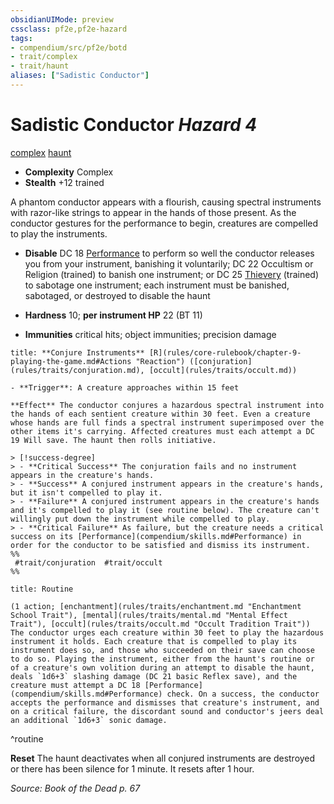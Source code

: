 ```yaml
---
obsidianUIMode: preview
cssclass: pf2e,pf2e-hazard
tags:
- compendium/src/pf2e/botd
- trait/complex
- trait/haunt
aliases: ["Sadistic Conductor"]
---
```

# Sadistic Conductor *Hazard 4*  
[complex](rules/traits/complex.md "Complex Hazard Trait")  [haunt](rules/traits/haunt.md "Haunt Hazard Trait")  

- **Complexity** Complex
- **Stealth** +12 trained  

A phantom conductor appears with a flourish, causing spectral instruments with razor-like strings to appear in the hands of those present. As the conductor gestures for the performance to begin, creatures are compelled to play the instruments.

- **Disable** DC 18 [Performance](compendium/skills.md#Performance) to perform so well the conductor releases you from your instrument, banishing it voluntarily; DC 22 Occultism or Religion (trained) to banish one instrument; or DC 25 [Thievery](compendium/skills.md#Thievery) (trained) to sabotage one instrument; each instrument must be banished, sabotaged, or destroyed to disable the haunt  

- **Hardness** 10; **per instrument HP** 22 (BT 11)
- **Immunities** critical hits; object immunities; precision damage

```ad-embed-ability
title: **Conjure Instruments** [R](rules/core-rulebook/chapter-9-playing-the-game.md#Actions "Reaction") ([conjuration](rules/traits/conjuration.md), [occult](rules/traits/occult.md))

- **Trigger**: A creature approaches within 15 feet

**Effect** The conductor conjures a hazardous spectral instrument into the hands of each sentient creature within 30 feet. Even a creature whose hands are full finds a spectral instrument superimposed over the other items it's carrying. Affected creatures must each attempt a DC 19 Will save. The haunt then rolls initiative.

> [!success-degree] 
> - **Critical Success** The conjuration fails and no instrument appears in the creature's hands.
> - **Success** A conjured instrument appears in the creature's hands, but it isn't compelled to play it.
> - **Failure** A conjured instrument appears in the creature's hands and it's compelled to play it (see routine below). The creature can't willingly put down the instrument while compelled to play.
> - **Critical Failure** As failure, but the creature needs a critical success on its [Performance](compendium/skills.md#Performance) in order for the conductor to be satisfied and dismiss its instrument.  
%%
 #trait/conjuration  #trait/occult 
%%
```

```ad-pf2-summary
title: Routine

(1 action; [enchantment](rules/traits/enchantment.md "Enchantment School Trait"), [mental](rules/traits/mental.md "Mental Effect Trait"), [occult](rules/traits/occult.md "Occult Tradition Trait")) The conductor urges each creature within 30 feet to play the hazardous instrument it holds. Each creature that is compelled to play its instrument does so, and those who succeeded on their save can choose to do so. Playing the instrument, either from the haunt's routine or of a creature's own volition during an attempt to disable the haunt, deals `1d6+3` slashing damage (DC 21 basic Reflex save), and the creature must attempt a DC 18 [Performance](compendium/skills.md#Performance) check. On a success, the conductor accepts the performance and dismisses that creature's instrument, and on a critical failure, the discordant sound and conductor's jeers deal an additional `1d6+3` sonic damage.
```
^routine

**Reset** The haunt deactivates when all conjured instruments are destroyed or there has been silence for 1 minute. It resets after 1 hour.  

*Source: Book of the Dead p. 67*